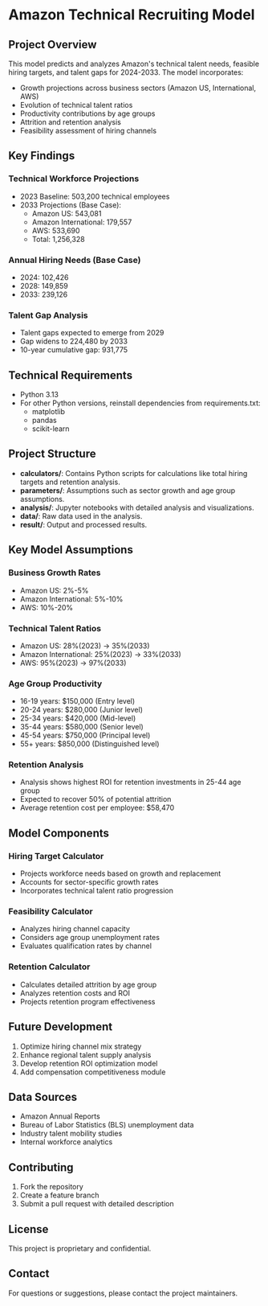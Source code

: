# Amazon Technical Recruiting Model

## Project Overview
This model predicts and analyzes Amazon's technical talent needs, feasible hiring targets, and talent gaps for 2024-2033. The model incorporates:

- Growth projections across business sectors (Amazon US, International, AWS)
- Evolution of technical talent ratios
- Productivity contributions by age groups
- Attrition and retention analysis
- Feasibility assessment of hiring channels

## Key Findings

### Technical Workforce Projections
- 2023 Baseline: 503,200 technical employees
- 2033 Projections (Base Case):
  - Amazon US: 543,081
  - Amazon International: 179,557
  - AWS: 533,690
  - Total: 1,256,328

### Annual Hiring Needs (Base Case)
- 2024: 102,426
- 2028: 149,859
- 2033: 239,126

### Talent Gap Analysis
- Talent gaps expected to emerge from 2029
- Gap widens to 224,480 by 2033
- 10-year cumulative gap: 931,775

## Technical Requirements

- Python 3.13
- For other Python versions, reinstall dependencies from requirements.txt:
  - matplotlib
  - pandas
  - scikit-learn

## Project Structure
- **calculators/**: Contains Python scripts for calculations like total hiring targets and retention analysis.
- **parameters/**: Assumptions such as sector growth and age group assumptions.
- **analysis/**: Jupyter notebooks with detailed analysis and visualizations.
- **data/**: Raw data used in the analysis.
- **result/**: Output and processed results.

## Key Model Assumptions

### Business Growth Rates
- Amazon US: 2%-5%
- Amazon International: 5%-10%
- AWS: 10%-20%

### Technical Talent Ratios
- Amazon US: 28%(2023) → 35%(2033)
- Amazon International: 25%(2023) → 33%(2033)
- AWS: 95%(2023) → 97%(2033)

### Age Group Productivity
- 16-19 years: $150,000 (Entry level)
- 20-24 years: $280,000 (Junior level)
- 25-34 years: $420,000 (Mid-level)
- 35-44 years: $580,000 (Senior level)
- 45-54 years: $750,000 (Principal level)
- 55+ years: $850,000 (Distinguished level)

### Retention Analysis
- Analysis shows highest ROI for retention investments in 25-44 age group
- Expected to recover 50% of potential attrition
- Average retention cost per employee: $58,470

## Model Components

### Hiring Target Calculator
- Projects workforce needs based on growth and replacement
- Accounts for sector-specific growth rates
- Incorporates technical talent ratio progression

### Feasibility Calculator
- Analyzes hiring channel capacity
- Considers age group unemployment rates
- Evaluates qualification rates by channel

### Retention Calculator
- Calculates detailed attrition by age group
- Analyzes retention costs and ROI
- Projects retention program effectiveness

## Future Development

1. Optimize hiring channel mix strategy
2. Enhance regional talent supply analysis
3. Develop retention ROI optimization model
4. Add compensation competitiveness module

## Data Sources

- Amazon Annual Reports
- Bureau of Labor Statistics (BLS) unemployment data
- Industry talent mobility studies
- Internal workforce analytics

## Contributing

1. Fork the repository
2. Create a feature branch
3. Submit a pull request with detailed description

## License

This project is proprietary and confidential.

## Contact

For questions or suggestions, please contact the project maintainers.

